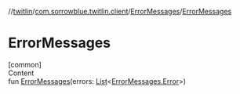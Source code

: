 //[twitlin](../../index.md)/[com.sorrowblue.twitlin.client](../index.md)/[ErrorMessages](index.md)/[ErrorMessages](-error-messages.md)



# ErrorMessages  
[common]  
Content  
fun [ErrorMessages](-error-messages.md)(errors: [List](https://kotlinlang.org/api/latest/jvm/stdlib/kotlin.collections/-list/index.html)<[ErrorMessages.Error](-error/index.md)>)  



